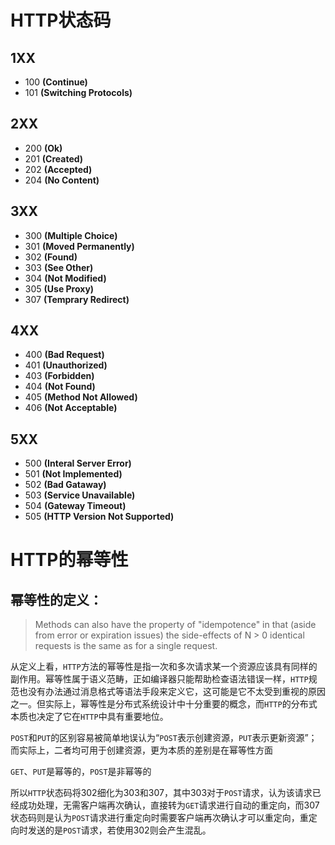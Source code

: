 
# HTTP状态码

## 1XX

- 100 **(Continue)**
- 101 **(Switching Protocols)**

## 2XX

- 200 **(Ok)**
- 201 **(Created)**
- 202 **(Accepted)**
- 204 **(No Content)**

## 3XX

- 300 **(Multiple Choice)**
- 301 **(Moved Permanently)**
- 302 **(Found)**
- 303 **(See Other)**
- 304 **(Not Modified)**
- 305 **(Use Proxy)**
- 307 **(Temprary Redirect)**

## 4XX

- 400 **(Bad Request)**
- 401 **(Unauthorized)**
- 403 **(Forbidden)**
- 404 **(Not Found)**
- 405 **(Method Not Allowed)**
- 406 **(Not Acceptable)**

## 5XX

- 500 **(Interal Server Error)**
- 501 **(Not Implemented)**
- 502 **(Bad Gataway)**
- 503 **(Service Unavailable)**
- 504 **(Gateway Timeout)**
- 505 **(HTTP Version Not Supported)**

# HTTP的幂等性

## 幂等性的定义：

> Methods can also have the property of "idempotence" in that (aside from error or expiration issues) the side-effects of N > 0 identical requests is the same as for a single request.  

从定义上看，`HTTP`方法的幂等性是指一次和多次请求某一个资源应该具有同样的副作用。幂等性属于语义范畴，正如编译器只能帮助检查语法错误一样，`HTTP`规范也没有办法通过消息格式等语法手段来定义它，这可能是它不太受到重视的原因之一。但实际上，幂等性是分布式系统设计中十分重要的概念，而`HTTP`的分布式本质也决定了它在`HTTP`中具有重要地位。  

`POST`和`PUT`的区别容易被简单地误认为“`POST`表示创建资源，`PUT`表示更新资源”；而实际上，二者均可用于创建资源，更为本质的差别是在幂等性方面

`GET`、`PUT`是幂等的，`POST`是非幂等的  

所以`HTTP`状态码将302细化为303和307，其中303对于`POST`请求，认为该请求已经成功处理，无需客户端再次确认，直接转为`GET`请求进行自动的重定向，而307状态码则是认为`POST`请求进行重定向时需要客户端再次确认才可以重定向，重定向时发送的是`POST`请求，若使用302则会产生混乱。
